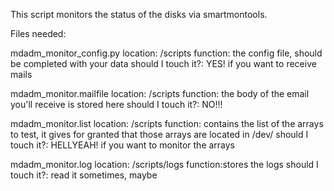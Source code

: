 This script monitors the status of the disks via smartmontools.

Files needed:

mdadm_monitor_config.py
	location: /scripts
	function: the config file, should be completed with your data
	should I touch it?: YES! if you want to receive mails

mdadm_monitor.mailfile
	location: /scripts
	function: the body of the email you'll receive is stored here
	should I touch it?: NO!!!
	
mdadm_monitor.list
	location: /scripts
	function: contains the list of the arrays to test, it gives for granted that those arrays are located in /dev/
	should I touch it?: HELLYEAH! if you want to monitor the arrays

mdadm_monitor.log
	location: /scripts/logs
	function:stores the logs
	should I touch it?: read it sometimes, maybe
